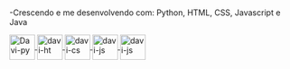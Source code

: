 ###
-Crescendo e me desenvolvendo com: Python, HTML, CSS, Javascript e Java

<div style="display: inline-block;">
  
  <a href="https://github.com/Meclovin69"/>

  <img align="center" alt="Davi-py"  width="45" src="https://cdn.jsdelivr.net/gh/devicons/devicon/icons/python/python-plain.svg" />
  <img align="center" alt="davi-ht" width="45"  src="https://cdn.jsdelivr.net/gh/devicons/devicon/icons/html5/html5-original.svg" />
  <img align="center" alt="davi-cs" width="45" src="https://cdn.jsdelivr.net/gh/devicons/devicon/icons/css3/css3-original.svg" />
  <img align="center" alt="davi-js" width="45" src="https://cdn.jsdelivr.net/gh/devicons/devicon/icons/javascript/javascript-original.svg" />
  <img align="center" alt="davi-js" width="45" src="https://cdn.jsdelivr.net/gh/devicons/devicon/icons/java/java-original.svg" />
  

<!-- <a href="https://www.linkedin.com/in/davi-almeida-b0335024a/"> <br>
   Meu Perfil linkedin <img align="center" alt="davi-js" width="45" src="https://cdn.jsdelivr.net/gh/devicons/devicon/icons/linkedin/linkedin-original.svg" />
  </a>  
 -->  


</div>




